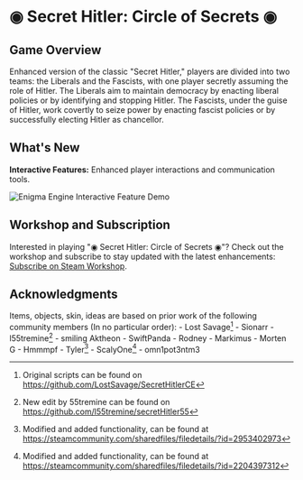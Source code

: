 # ◉ Secret Hitler: Circle of Secrets ◉

## Game Overview

Enhanced version of the classic "Secret Hitler," players are divided into two teams: the Liberals and the Fascists, with one player secretly assuming the role of Hitler. The Liberals aim to maintain democracy by enacting liberal policies or by identifying and stopping Hitler. The Fascists, under the guise of Hitler, work covertly to seize power by enacting fascist policies or by successfully electing Hitler as chancellor.

## What's New

**Interactive Features:** Enhanced player interactions and communication tools.

![Enigma Engine Interactive Feature Demo](https://github.com/dev-SWATy/-Secret-Hitler-Circle-of-Secrets-/blob/main/assets/Enigma%20Engine%20Toggle%20U.gif?raw=true)

## Workshop and Subscription

Interested in playing "◉ Secret Hitler: Circle of Secrets ◉"? Check out the workshop and subscribe to stay updated with the latest enhancements: [Subscribe on Steam Workshop](https://steamcommunity.com/sharedfiles/filedetails/?id=3142735640).

## Acknowledgments

Items, objects, skin, ideas are based on prior work of the following community members (In no particular order):
     - Lost Savage[^1]
     - Sionarr
     - l55tremine[^2]
     - smiling Aktheon
     - SwiftPanda
     - Rodney
     - Markimus
     - Morten G
     - Hmmmpf
     - Tyler[^3]
     - ScalyOne[^4]
     - omn1pot3ntm3

[^1]: Original scripts can be found on https://github.com/LostSavage/SecretHitlerCE
[^2]: New edit by 55tremine can be found on https://github.com/l55tremine/secretHitler55
[^3]: Modified and added functionality, can be found at https://steamcommunity.com/sharedfiles/filedetails/?id=2953402973
[^4]: Modified and added functionality, can be found at https://steamcommunity.com/sharedfiles/filedetails/?id=2204397312
